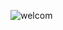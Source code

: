 ![welcom](https://ipcounter.ihcr.top/?mode=2&mail=%E4%BF%9D%E5%AF%86&str=%E6%88%91%E6%98%AF%E4%B8%80%E4%B8%AA%E8%92%9F%E8%92%BBqwq~&qq=%E6%9A%82%E6%97%A0&gh=Aaron-mhx&lg=miaohongxuan)
